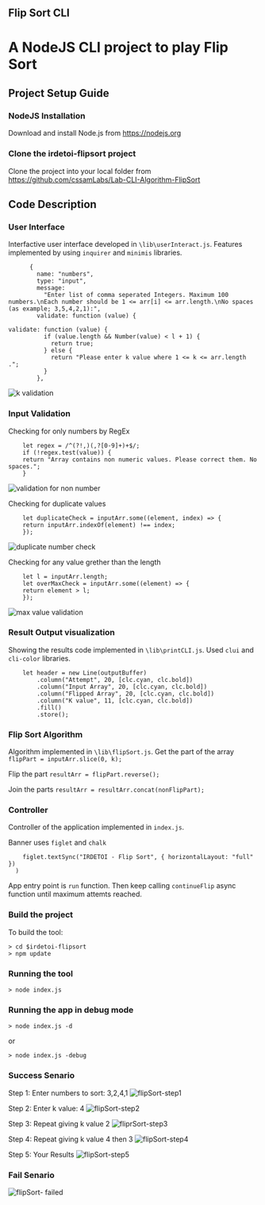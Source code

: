 ## Flip Sort CLI

# **A NodeJS CLI project to play Flip Sort**

## **Project Setup Guide**

### NodeJS Installation

Download and install Node.js from https://nodejs.org

### Clone the irdetoi-flipsort project

Clone the project into your local folder from https://github.com/cssamLabs/Lab-CLI-Algorithm-FlipSort

## **Code Description**

### User Interface

Interfactive user interface developed in `\lib\userInteract.js`. Features implemented by using `inquirer` and `minimis` libraries.

```const questions = [
      {
        name: "numbers",
        type: "input",
        message:
          "Enter list of comma seperated Integers. Maximum 100 numbers.\nEach number should be 1 <= arr[i] <= arr.length.\nNo spaces (as example; 3,5,4,2,1):",
        validate: function (value) {
```

```
validate: function (value) {
          if (value.length && Number(value) < l + 1) {
            return true;
          } else {
            return "Please enter k value where 1 <= k <= arr.length .";
          }
        },
```
![k validation](https://user-images.githubusercontent.com/6191308/140938564-9e51816f-880c-43cb-98e5-4d66cae3845b.png)


### Input Validation

Checking for only numbers by RegEx

```
    let regex = /^(?!,)(,?[0-9]+)+$/;
    if (!regex.test(value)) {
    return "Array contains non numeric values. Please correct them. No spaces.";
    }
```
![validation for non number](https://user-images.githubusercontent.com/6191308/140938632-fd8aed72-7543-49ba-9bf4-9d6c23f5fbf2.png)

Checking for duplicate values

```
    let duplicateCheck = inputArr.some((element, index) => {
    return inputArr.indexOf(element) !== index;
    });
```
![duplicate number check](https://user-images.githubusercontent.com/6191308/140938963-5c8ed770-1fcf-48d9-8e8a-cba04cb29ca8.png)

Checking for any value grether than the length

```
    let l = inputArr.length;
    let overMaxCheck = inputArr.some((element) => {
    return element > l;
    });
```
![max value validation](https://user-images.githubusercontent.com/6191308/140938688-41c65e7b-0643-4068-a0da-315be62b4825.png)

### Result Output visualization

Showing the results code implemented in `\lib\printCLI.js`. Used `clui` and `cli-color` libraries.

```
    let header = new Line(outputBuffer)
        .column("Attempt", 20, [clc.cyan, clc.bold])
        .column("Input Array", 20, [clc.cyan, clc.bold])
        .column("Flipped Array", 20, [clc.cyan, clc.bold])
        .column("K value", 11, [clc.cyan, clc.bold])
        .fill()
        .store();
```

### Flip Sort Algorithm

Algorithm implemented in ```\lib\flipSort.js```.
Get the part of the array
```flipPart = inputArr.slice(0, k);```

Flip the part
```resultArr = flipPart.reverse();```

Join the parts
```resultArr = resultArr.concat(nonFlipPart);```

### Controller

Controller of the application implemented in ```index.js```.

Banner uses ```figlet``` and ```chalk```

```chalk.yellow(
    figlet.textSync("IRDETOI - Flip Sort", { horizontalLayout: "full" })
  )
```

App entry point is ```run``` function. Then keep calling ```continueFlip``` async function until maximum attemts reached.

### **Build the project**

To build the tool:

```
> cd $irdetoi-flipsort
> npm update
```

### Running the tool

```
> node index.js
```

### Running the app in debug mode

```
> node index.js -d
```

or

```
> node index.js -debug
```

### Success Senario

Step 1: Enter numbers to sort: 3,2,4,1
![flipSort-step1](https://user-images.githubusercontent.com/6191308/140782873-d54d2f9d-2598-49f3-982f-1e79350e7daf.png)

Step 2: Enter k value: 4
![flipSort-step2](https://user-images.githubusercontent.com/6191308/140783226-61612b28-f035-4eba-9c18-f1b7ab4beb0c.png)

Step 3: Repeat giving k value 2
![fliprSort-step3](https://user-images.githubusercontent.com/6191308/140783315-690391f5-022f-4ef4-9909-b882d6b72575.png)

Step 4: Repeat giving k value 4 then 3
![flipSort-step4](https://user-images.githubusercontent.com/6191308/140783422-f51c386d-29eb-4406-9465-4964f3332eea.png)

Step 5: Your Results
![flipSort-step5](https://user-images.githubusercontent.com/6191308/140783492-66519c3e-3e2b-4fc7-aa79-e53996357ad9.png)

### Fail Senario

![flipSort- failed](https://user-images.githubusercontent.com/6191308/140784365-d6677549-dc46-485c-bf89-f4ea9f79538b.png)

